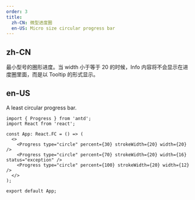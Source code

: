 ```yaml
---
order: 3
title:
  zh-CN: 微型进度圈
  en-US: Micro size circular progress bar
---
```


## zh-CN

最小型号的圈形进度。当 width 小于等于 20 的时候，Info 内容将不会显示在进度圈里面，而是以 Tooltip 的形式显示。

## en-US

A least circular progress bar.

```tsx
import { Progress } from 'antd';
import React from 'react';

const App: React.FC = () => (
  <>
    <Progress type="circle" percent={30} strokeWidth={20} width={20} />
    <Progress type="circle" percent={70} strokeWidth={20} width={16} status="exception" />
    <Progress type="circle" percent={100} strokeWidth={20} width={12} />
  </>
);

export default App;
```
